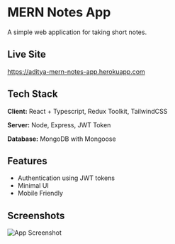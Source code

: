 # MERN Notes App

A simple web application for taking short notes.

## Live Site

https://aditya-mern-notes-app.herokuapp.com


## Tech Stack

**Client:** React + Typescript, Redux Toolkit, TailwindCSS

**Server:** Node, Express, JWT Token

**Database:** MongoDB with Mongoose


## Features

- Authentication using JWT tokens
- Minimal UI
- Mobile Friendly


## Screenshots

![App Screenshot](https://user-images.githubusercontent.com/68722478/156499720-dd8295d7-6604-4ab0-9d70-1a07437712ef.png)

